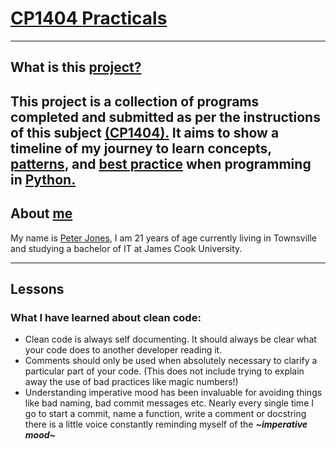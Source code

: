 # [CP1404 Practicals](https://github.com/CP1404/Practicals)
___
## What is this [project?](https://github.com/Peter-Jones-G1t/cp1404practicals)
This project is a collection of programs completed and submitted as per
the instructions of this subject [(CP1404).](https://github.com/CP1404/Practicals)
It aims to show a timeline of my journey to learn concepts, [patterns](https://github.com/CP1404/Starter/wiki/Programming-Patterns), 
and [best practice](https://github.com/CP1404/Starter/wiki/Style-Guide#best-practice-suggestions)
when programming in [Python.](https://www.python.org/about/)
---
## About [me](https://github.com/Peter-Jones-G1t)
My name is [Peter Jones](https://github.com/Peter-Jones-G1t), I am 21 years of age currently living in Townsville and
studying a bachelor of IT at James Cook University.
___
## Lessons
### What I have learned about clean code:
* Clean code is always self documenting. It should always be clear 
what your code does to another developer reading it.
* Comments should only be used when absolutely necessary to clarify 
a particular part of your code. (This does not include trying to explain
away the use of bad practices like magic numbers!)
* Understanding imperative mood has been invaluable for avoiding things like bad naming,
bad commit messages etc. Nearly every single time I go to start a commit,
name a function, write a comment or docstring there is a little voice
constantly reminding myself of the ***~imperative mood~***

